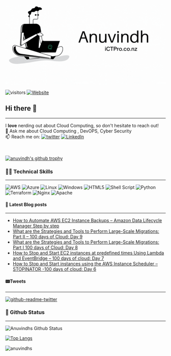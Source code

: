 

<p align=”center”>
<img width=”200" height=”200" src=./assets/banner5.gif alt=”my banner”>
</p>

![visitors](https://visitor-badge.glitch.me/badge?page_id=anuvindhs)  [![Website](https://img.shields.io/website?label=Community&up_message=ictpro.co.nz&url=https%3A%2F%2Fictpro.co.nz)](https://ictpro.co.nz)


## Hi there 👋
----
I **love** nerding out about Cloud Computing, so don't hesitate to reach out!</br>
💬 Ask me about Cloud Computing , DevOPS, Cyber Security </br>
📫 Reach me on: [![twitter](https://img.shields.io/badge/twitter-1DA1F2?style=for-the-badge&logo=twitter&logoColor=white)](https://twitter.com/anuvindhs)  [![LinkedIn](https://img.shields.io/badge/linkedin-%230077B5.svg?style=for-the-badge&logo=linkedin&logoColor=white)](https://whttps//www.linkedin.com/in/anuvindhs)

</br>

[![anuvindh's github trophy](https://github-profile-trophy.vercel.app/?username=anuvindhs&row=1)](https://github.com/anuvindhs/)

###  👨‍💻 Technical Skills
------
![AWS](https://img.shields.io/badge/AWS-%23FF9900.svg?style=for-the-badge&logo=amazon-aws&logoColor=white) ![Azure](https://img.shields.io/badge/azure-%230072C6.svg?style=for-the-badge&logo=microsoftazure&logoColor=white) ![Linux](https://img.shields.io/badge/Linux-FCC624?style=for-the-badge&logo=linux&logoColor=black) ![Windows](https://img.shields.io/badge/Windows-0078D6?style=for-the-badge&logo=windows&logoColor=white) ![HTML5](https://img.shields.io/badge/html5-%23E34F26.svg?style=for-the-badge&logo=html5&logoColor=white) ![Shell Script](https://img.shields.io/badge/shell_script-%23121011.svg?style=for-the-badge&logo=gnu-bash&logoColor=white) ![Python](https://img.shields.io/badge/python-3670A0?style=for-the-badge&logo=python&logoColor=ffdd54) ![Terraform](https://img.shields.io/badge/terraform-%235835CC.svg?style=for-the-badge&logo=terraform&logoColor=white) ![Nginx](https://img.shields.io/badge/nginx-%23009639.svg?style=for-the-badge&logo=nginx&logoColor=white)  ![Apache](https://img.shields.io/badge/apache-%23D42029.svg?style=for-the-badge&logo=apache&logoColor=white) 



#### 📘 Latest Blog posts
----
<!-- BLOG-POST-LIST:START -->
- [How to Automate AWS EC2 Instance Backups – Amazon Data Lifecycle Manager Step by step](https://ictpro.co.nz/how-to-automate-aws-ec2-instance-backups-amazon-data-lifecycle-manager-step-by-step/?utm_source=rss&utm_medium=rss&utm_campaign=how-to-automate-aws-ec2-instance-backups-amazon-data-lifecycle-manager-step-by-step)
- [What are the Strategies and Tools to Perform Large-Scale Migrations: Part II – 100 days of Cloud: Day 9](https://ictpro.co.nz/what-are-the-strategies-and-tools-to-perform-large-scale-migrations-part-ii-100-days-of-cloud-day-9/?utm_source=rss&utm_medium=rss&utm_campaign=what-are-the-strategies-and-tools-to-perform-large-scale-migrations-part-ii-100-days-of-cloud-day-9)
- [What are the Strategies and Tools to Perform Large-Scale Migrations: Part I 100 days of Cloud: Day 8](https://ictpro.co.nz/what-are-the-strategies-and-tools-to-perform-large-scale-migrations-part-i/?utm_source=rss&utm_medium=rss&utm_campaign=what-are-the-strategies-and-tools-to-perform-large-scale-migrations-part-i)
- [How to Stop and Start EC2 instances at predefined times Using Lambda and EventBridge – 100 days of cloud: Day 7](https://ictpro.co.nz/how-to-stop-and-start-ec2-instances-at-predefined-times-using-lambda-and-eventbridge-100-days-of-cloud-day-7/?utm_source=rss&utm_medium=rss&utm_campaign=how-to-stop-and-start-ec2-instances-at-predefined-times-using-lambda-and-eventbridge-100-days-of-cloud-day-7)
- [How to Stop and Start instances using the AWS Instance Scheduler – STOPINATOR -100 days of cloud: Day 6](https://ictpro.co.nz/how-to-stop-and-start-instances-using-the-aws-instance-scheduler-stopinator-100-days-of-cloud-day-6/?utm_source=rss&utm_medium=rss&utm_campaign=how-to-stop-and-start-instances-using-the-aws-instance-scheduler-stopinator-100-days-of-cloud-day-6)
<!-- BLOG-POST-LIST:END --> 

#### 📟Tweets
----
[![github-readme-twitter](https://github-readme-twitter.gazf.vercel.app/api?id=anuvindhs)](https://twitter.com/anuvindhs/)


### 📝 Github Status
--------------


![Anuvindhs Github Status](https://github-readme-stats.vercel.app/api?username=anuvindhs&hide=contribs,prs&show_icons=true&theme=dar)

[![Top Langs](https://github-readme-stats.vercel.app/api/top-langs/?username=anuvindhs&layout=compact&theme=dar)](https://github.com/anuvindhs)

<p><img align="center" src="https://github-readme-streak-stats.herokuapp.com/?user=anuvindhs&" alt="anuvindhs" /></p>
<figure class="video_container">
